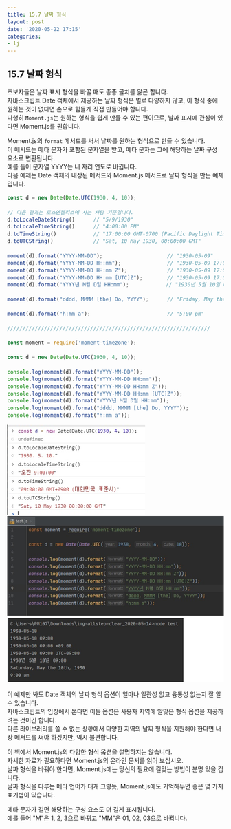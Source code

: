```yaml
---
title: 15.7 날짜 형식
layout: post
date: '2020-05-22 17:15'
categories:
- lj
---
```


## 15.7 날짜 형식

초보자들은 날짜 표시 형식을 바꿀 때도 종종 골치를 앓곤 합니다.  
자바스크립트 Date 객체에서 제공하는 날짜 형식은 별로 다양하지 않고, 이 형식 중에 원하는 것이 없다면 손으로 힘들게 직접 만들어야 합니다.  
다행히 `Moment.js`는 원하는 형식을 쉽게 만들 수 있는 편이므로, 날짜 표시에 관심이 있다면 Moment.js를 권합니다.

Moment.js의 `format` 메서드를 써서 날짜를 원하는 형식으로 만들 수 있습니다.  
이 메서드는 메타 문자가 포함된 문자열을 받고, 메타 문자는 그에 해당하는 날짜 구성 요소로 변환됩니다.  
예를 들어 문자열 YYYY는 네 자리 연도로 바뀝니다.  
다음 예제는 Date 객체의 내장된 메서드와 Moment.js 메서드로 날짜 형식을 만든 예제입니다.

```javascript
const d = new Date(Date.UTC(1930, 4, 10));

// 다음 결과는 로스엔젤리스에 사는 사람 기준입니다.
d.toLocaleDateString()      // "5/9/1930"
d.toLocaleTimeString()      // "4:00:00 PM"
d.toTimeString()            // "17:00:00 GMT-0700 (Pacific Daylight Time)"
d.toUTCString()             // "Sat, 10 May 1930, 00:00:00 GMT"

moment(d).format("YYYY-MM-DD");                     // "1930-05-09"
moment(d).format("YYYY-MM-DD HH:mm");               // "1930-05-09 17:00"
moment(d).format("YYYY-MM-DD HH:mm Z");             // "1930-05-09 17:00 - 07:00"
moment(d).format("YYYY-MM-DD HH:mm [UTC]Z");        // "1930-05-09 17:00 UTC - 07:00"
moment(d).format("YYYY년 M월 D일 HH:mm");            // "1930년 5월 10일 09:00"

moment(d).format("dddd, MMMM [the] Do, YYYY");      // "Friday, May the 9th, 1930"

moment(d).format("h:mm a");                         // "5:00 pm"

//////////////////////////////////////////////////////////////////

const moment = require('moment-timezone');

const d = new Date(Date.UTC(1930, 4, 10));

console.log(moment(d).format("YYYY-MM-DD"));
console.log(moment(d).format("YYYY-MM-DD HH:mm"));
console.log(moment(d).format("YYYY-MM-DD HH:mm Z"));
console.log(moment(d).format("YYYY-MM-DD HH:mm [UTC]Z"));
console.log(moment(d).format("YYYY년 M월 D일 HH:mm"));
console.log(moment(d).format("dddd, MMMM [the] Do, YYYY"));
console.log(moment(d).format("h:mm a"));
```

![](/static/img/learningjs/image139.jpg)
![](/static/img/learningjs/image140.jpg)

이 예제만 봐도 Date 객체의 날짜 형식 옵션이 얼마나 일관성 없고 융통성 없는지 잘 알 수 있습니다.  
자바스크립트의 입장에서 본다면 이들 옵션은 사용자 지역에 알맞은 형식 옵션을 제공하려는 것이긴 합니다.  
다른 라이브러리를 쓸 수 없는 상황에서 다양한 지역의 날짜 형식을 지원해야 한다면 내장 메서드를 써야 하겠지만, 역시 불편합니다.

이 책에서 Moment.js의 다양한 형식 옵션을 설명하지는 않습니다.  
자세한 자료가 필요하다면 Moment.js의 온라인 문서를 읽어 보십시오.  
날짜 형식을 바꿔야 한다면, Moment.js에는 당신의 필요에 걸맞는 방법이 분명 있을 겁니다.  
날짜 형식을 다루는 메타 언어가 대개 그렇듯, Moment.js에도 기억해두면 좋은 몇 가지 표기법이 있습니다.

메타 문자가 길면 해당하는 구성 요소도 더 길게 표시됩니다.  
예를 들어 "M"은 1, 2, 3으로 바뀌고 "MM"은 01, 02, 03으로 바뀝니다.  
